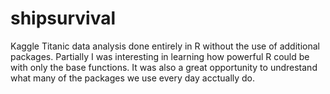 # shipsurvival
Kaggle Titanic data analysis done entirely in R without the use of additional packages. Partially I was interesting in learning how powerful R could be with only the base functions. It was also a great opportunity to undrestand what many of the packages we use every day acctually do. 



